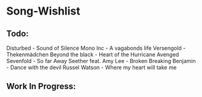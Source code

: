 # Song-Wishlist

## Todo:
Disturbed - Sound of Silence
Mono Inc - A vagabonds life
Versengold - Thekenmädchen
Beyond the black - Heart of the Hurricane
Avenged Sevenfold - So far Away
Seether feat. Amy Lee - Broken
Breaking Benjamin - Dance with the devil
Russel Watson - Where my heart will take me

## Work In Progress:
